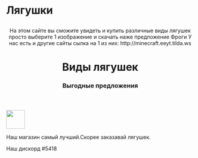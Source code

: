 <htm1>
<h1> Лягушки </h1>
<img src="https://photos.app.goo.gl/oFhcqGtZVfbXecqD7"width="10px" height="10px"
<body>
<header>
На этом сайте вы сможите увидеть и купить различные виды лягушек просто выберите 1 изображение и скачать наже предложение Фроги 
  У нас есть и другие сайты сылка на 1 из них: http://minecraft.eeyt.tilda.ws
<h1 style="text-align:center">Виды лягушек</h1>
<h3>Выгодные предложения</h3>  
</header>
<img src="/uploads/2020/10/frog-159002_1280_0_1603798105.png"width="50px"height="50px/">
<p>Наш магазин самый лучший.Скорее заказавай лягушек.</p>
<footer>Наш дискорд #5418</footer>
</body>
</htm1>
